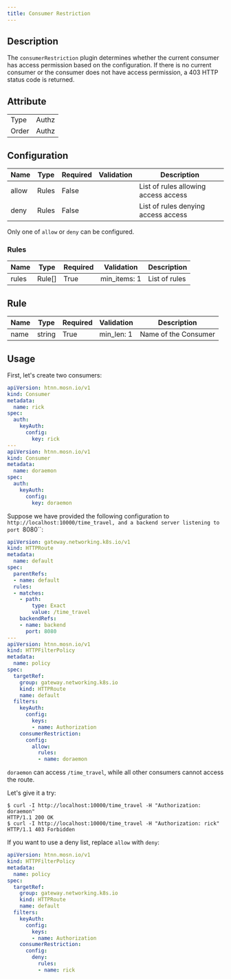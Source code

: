 ```yaml
---
title: Consumer Restriction
---
```


## Description

The `consumerRestriction` plugin determines whether the current consumer has access permission based on the configuration. If there is no current consumer or the consumer does not have access permission, a 403 HTTP status code is returned.

## Attribute

|       |       |
|-------|-------|
| Type  | Authz |
| Order | Authz |

## Configuration

| Name  | Type  | Required | Validation | Description                          |
|-------|-------|----------|------------|--------------------------------------|
| allow | Rules | False    |            | List of rules allowing access access |
| deny  | Rules | False    |            | List of rules denying access access  |

Only one of `allow` or `deny` can be configured.

### Rules

| Name  | Type   | Required | Validation     | Description        |
|-------|--------|----------|----------------|--------------------|
| rules | Rule[] | True     | min_items: 1   | List of rules      |

## Rule

| Name | Type   | Required | Validation   | Description          |
|------|--------|----------|--------------|----------------------|
| name | string | True     | min_len: 1   | Name of the Consumer |


## Usage

First, let's create two consumers:

```yaml
apiVersion: htnn.mosn.io/v1
kind: Consumer
metadata:
  name: rick
spec:
  auth:
    keyAuth:
      config:
        key: rick
---
apiVersion: htnn.mosn.io/v1
kind: Consumer
metadata:
  name: doraemon
spec:
  auth:
    keyAuth:
      config:
        key: doraemon
```

Suppose we have provided the following configuration to `http://localhost:10000/time_travel, and a backend server listening to port `8080``:

```yaml
apiVersion: gateway.networking.k8s.io/v1
kind: HTTPRoute
metadata:
  name: default
spec:
  parentRefs:
  - name: default
  rules:
  - matches:
    - path:
        type: Exact
        value: /time_travel
    backendRefs:
    - name: backend
      port: 8080
---
apiVersion: htnn.mosn.io/v1
kind: HTTPFilterPolicy
metadata:
  name: policy
spec:
  targetRef:
    group: gateway.networking.k8s.io
    kind: HTTPRoute
    name: default
  filters:
    keyAuth:
      config:
        keys:
        - name: Authorization
    consumerRestriction:
      config:
        allow:
          rules:
          - name: doraemon
```

`doraemon` can access `/time_travel`, while all other consumers cannot access the route.

Let's give it a try:

```
$ curl -I http://localhost:10000/time_travel -H "Authorization: doraemon"
HTTP/1.1 200 OK
$ curl -I http://localhost:10000/time_travel -H "Authorization: rick"
HTTP/1.1 403 Forbidden
```

If you want to use a deny list, replace `allow` with `deny`:

```yaml
apiVersion: htnn.mosn.io/v1
kind: HTTPFilterPolicy
metadata:
  name: policy
spec:
  targetRef:
    group: gateway.networking.k8s.io
    kind: HTTPRoute
    name: default
  filters:
    keyAuth:
      config:
        keys:
        - name: Authorization
    consumerRestriction:
      config:
        deny:
          rules:
          - name: rick
```
